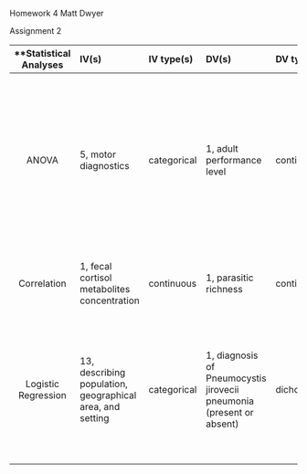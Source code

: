 Homework 4
Matt Dwyer


Assignment 2

| **Statistical Analyses	|  IV(s)  |  IV type(s) |  DV(s)  |  DV type(s)  |  Control Var | Control Var type  | Question to be answered | _H0_ | alpha | link to paper **| 
|:----------:|:----------|:------------|:-------------|:-------------|:------------|:------------- |:------------------|:----:|:-------:|:-------|
ANOVA	| 5, motor diagnostics | categorical | 1, adult performance level| continuous | 3, maturation characterists | continuous (could also be categorical) | Can motor diagnostics significantly predict the adult performance levels? | 5 motor tests > p | 0.001 | [The influence of speed abilities and technical skills in early adolescence on adult success in soccer: A long-term prospective analysis using ANOVA and SEM approaches](http://journals.plos.org/plosone/article?id=10.1371/journal.pone.0182211) |
Correlation	| 1, fecal cortisol metabolites concentration | continuous | 1, parasitic richness| continuous | 1, random intercept for pack identity | continuous | What is the relationship between stress and parasitic infection? | r = 0 | 0.05 | [Environmental and Intrinsic Correlates of Stress in Free-Ranging Wolves](http://journals.plos.org/plosone/article?id=10.1371/journal.pone.0137378) |
Logistic Regression	| 13, describing population, geographical area, and setting | categorical | 1, diagnosis of Pneumocystis jirovecii pneumonia (present or absent)| dichotomous | Many including per capita GDP in US constant dollars, geographical area | continuous | What are the predictors of Pneumocystis jirovecii pneumonia in low and middle income countries? | Exp(B) = 0 | 0.05 | [Pneumocystis jirovecii Pneumonia in Tropical and Low and Middle Income Countries: A Systematic Review and Meta-Regression](http://journals.plos.org/plosone/article?id=10.1371/journal.pone.0069969) |
  |||||||||
